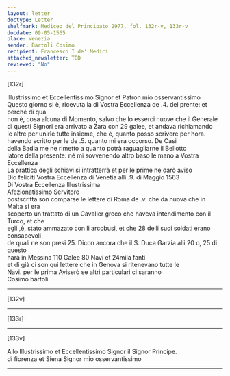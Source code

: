 ```yaml
---
layout: letter
doctype: Letter
shelfmark: Mediceo del Principato 2977, fol. 132r-v, 133r-v
docdate: 09-05-1565
place: Venezia
sender: Bartoli Cosimo
recipient: Francesco I de' Medici
attached_newsletter: TBD
reviewed: "No"
---
```


[132r]  
  
  
Illustrissimo et Eccellentissimo Signor et Patron mio osservantissimo  
Questo giorno si è, ricevuta la di Vostra Eccellenza de .4. del prente: et perché di qua  
non è, cosa alcuna di Momento, salvo che lo esserci nuove che il Generale  
di questi Signori era arrivato a Zara con 29 galee, et andava richiamando  
le altre per unirle tutte insieme, che è, quanto posso scrivere per hora.  
havendo scritto per le de .5. quanto mi era occorso. De Casi  
della Badia me ne rimetto a quanto potrà raguagliarne il Bellotto  
latore della presente: né mi sovvenendo altro baso le mano a Vostra Eccellenza  
La prattica degli schiavi si intratterrà et per le prime ne darò aviso  
Dio feliciti Vostra Eccellenza di Venetia alli .9. di Maggio 1563  
Di Vostra Eccellenza Illustrissima  
Afezionatissimo Servitore  
postscritta son comparse le lettere di Roma de .v. che da nuova che in Malta si era  
scoperto un trattato di un Cavalier greco che haveva intendimento con il Turco, et che  
egli ,è, stato ammazato con li arcobusi, et che 28 delli suoi soldati erano consapevoli  
de quali ne son presi 25. Dicon ancora che il S. Duca Garzia alli 20 o, 25 di questo  
harà in Messina 110 Galee 80 Navi et 24mila fanti  
et di già ci son qui lettere che in Genova si ritenevano tutte le  
Navi. per le prima Aviserò se altri particulari ci saranno  
Cosimo bartoli  
  
---  

[132v]  
  
  
  
---  

[133r]  
  
  
  
---  

[133v]  
  
  
Allo Illustrissimo et Eccellentissimo Signor il Signor Principe.  
di fiorenza et Siena Signor mio osservantissimo  
  
---  

